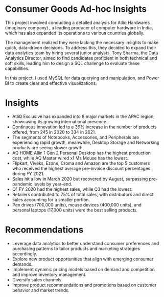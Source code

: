 # Consumer Goods Ad-hoc Insights


This project involved conducting a detailed analysis for Atliq Hardwares (imaginary company) , a leading producer of computer hardware in India, which has also expanded its operations to various countries globally.

The management realized they were lacking the necessary insights to make quick, data-driven decisions. To address this, they decided to expand their data analytics team by hiring several junior analysts. Tony Sharma, the Data Analytics Director, aimed to find candidates proficient in both technical and soft skills, leading him to design a SQL challenge to evaluate these capabilities.

In this project, I used MySQL for data querying and manipulation, and Power BI to create clear and effective visualizations.


# Insights 

- AtliQ Exclusive has expanded into 8 major markets in the APAC region, showcasing its growing international presence.
- Continuous innovation led to a 36% increase in the number of products offered, from 245 in 2020 to 334 in 2021.
- The segments of Notebooks, Accessories, and Peripherals are experiencing rapid growth, meanwhile, Desktop Storage and Networking products are seeing slower growth.
- AQ HOME Allin 1 Gen 2 Personal Desktop has the highest production cost, while AQ Master wired x1 Ms Mouse has the lowest.
- Flipkart, Viveks, Ezone, Croma and Amazon are the top 5 customers who received the highest average pre-invoice discount percentages during FY 2021.
- Sales hit a low in March 2020 but recovered by August, surpassing pre-pandemic levels by year-end.
- Q1 FY 2020 had the highest sales, while Q3 had the lowest.
- Retailers contributed to 75% of total sales, with distributors and direct sales accounting for a smaller portion.
- Pen drives (700,000 units), mouse devices (400,000 units), and personal laptops (17,000 units) were the best selling products.

# Recommendations

- Leverage data analytics to better understand consumer preferences and purchasing patterns to tailor products and marketing strategies accordingly.
- Explore new product opportunities that align with emerging consumer demands.
- Implement dynamic pricing models  based on demand and competition and improve inventory management.
- Diversify sales channels.
- Improve product recommendations and promotions based on customer behavior and market trends.
